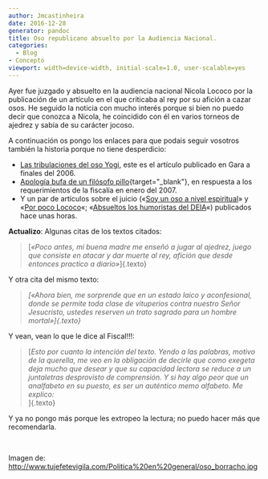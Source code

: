 ```yaml
---
author: Jmcastinheira
date: 2016-12-28
generator: pandoc
title: Oso republicano absuelto por la Audiencia Nacional.
categories:
  - Blog
- Concepto
viewport: width=device-width, initial-scale=1.0, user-scalable=yes
---
```




<div>

Ayer fue juzgado y absuelto en la audiencia nacional Nicola Lococo por
la publicación de un artículo en el que criticaba al rey por su afición
a cazar osos. He seguido la noticia con mucho interés porque si bien no
puedo decir que conozca a Nicola, he coincidido con él en varios torneos
de ajedrez y sabía de su carácter jocoso.



<div>

A continuación os pongo los enlaces para que podais seguir vosotros
también la historia porque no tiene desperdicio:



<div>



-   [Las tribulaciones del oso
    Yogi](http://www.gara.net/idatzia/20061102/art187080.php), este es
    el artículo publicado en Gara a finales del 2006.
-   [Apología bufa de un filósofo
    pillo](http://www.deia.com/es/impresa/2007/01/20/bizkaia/iritzia/329001.php "Apología bufa de un filósofo pillo"){target="_blank"},
    en respuesta a los requerimientos de la fiscalía en enero del 2007.
-   Y un par de artículos sobre el juicio («[Soy un oso a nivel
    espiritual](http://www.deia.com/es/impresa/2008/12/18/bizkaia/gizartea/523585.php)»
    y «[Por poco
    Lococo](http://www.deia.com/es/impresa/2008/12/18/bizkaia/gizartea/523547.php)«;
    «[Absueltos los humoristas del
    DEIA](http://www.deia.com/es/impresa/2008/12/18/bizkaia/gizartea/523603.php)«)
    publicados hace unas horas.

**Actualizo**: Algunas citas de los textos citados:

> [*«Poco antes, mi buena madre me enseñó a jugar al ajedrez, juego que
> consiste en atacar y dar muerte al rey, afición que desde entonces
> practico a diario»*]{.texto}

Y otra cita del mismo texto:

> *[«Ahora bien, me sorprende que en un estado laico y aconfesional,
> donde se permite toda clase de vituperios contra nuestro Señor
> Jesucristo, ustedes reserven un trato sagrado para un hombre
> mortal»]{.texto}*

Y vean, vean lo que le dice al Fiscal!!!:

> [*Esto por cuanto la intención del texto. Yendo a las palabras, motivo
> de la querella, me veo en la obligación de decirle que como exegeta
> deja mucho que desear y que su capacidad lectora se reduce a un
> juntaletras desprovisto de comprensión. Y si hay algo peor que un
> analfabeto en su puesto, es ser un auténtico memo alfabeto. Me
> explico:*\
> ]{.texto}

Y ya no pongo más porque les extropeo la lectura; no puedo hacer más que
recomendarla.

 

Imagen de:
<http://www.tujefetevigila.com/Politica%20en%20general/oso_borracho.jpg>
